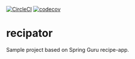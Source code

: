 [![CircleCI](https://circleci.com/gh/ouzture/recipator.svg?style=svg)](https://circleci.com/gh/ouzture/recipator)
[![codecov](https://codecov.io/gh/ouzture/recipator/branch/master/graph/badge.svg)](https://codecov.io/gh/ouzture/recipator)
# recipator

Sample project based on Spring Guru recipe-app.
